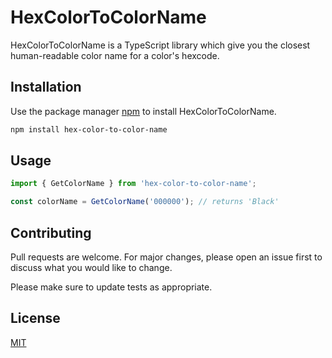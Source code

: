 # HexColorToColorName

HexColorToColorName is a TypeScript library which give you the closest human-readable color name for a color's hexcode.

## Installation

Use the package manager [npm](https://www.npmjs.com/package/npm) to install HexColorToColorName.

```bash
npm install hex-color-to-color-name
```

## Usage

```typescript
import { GetColorName } from 'hex-color-to-color-name';

const colorName = GetColorName('000000'); // returns 'Black'
```

## Contributing
Pull requests are welcome. For major changes, please open an issue first to discuss what you would like to change.

Please make sure to update tests as appropriate.

## License
[MIT](https://choosealicense.com/licenses/mit/)
